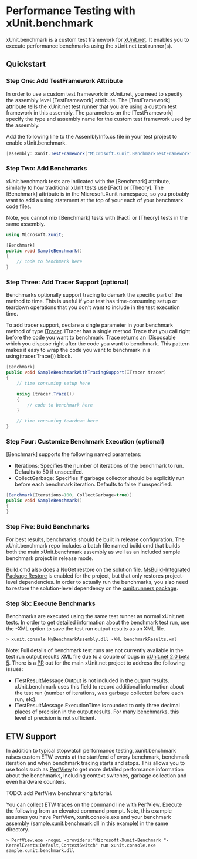# Performance Testing with xUnit.benchmark

xUnit.benchmark is a custom test framework for [xUnit.net](http://xunit.github.io/).
It enables you to execute performance benchmarks using the xUnit.net test
runner(s).

## Quickstart

### Step One: Add TestFramework Attribute

In order to use a custom test framework in xUnit.net, you need to specify the
assembly level [TestFramework] attribute. The [TestFramework] attribute tells
the xUnit.net test runner that you are using a custom test framework in this
assembly. The parameters on the [TestFramework] specify the type and assembly
name for the custom test framework used by the assembly.

Add the following line to the AssemblyInfo.cs file in your test project to enable
xUnit.benchmark.

```csharp
[assembly: Xunit.TestFramework("Microsoft.Xunit.BenchmarkTestFramework", "Xunit.Benchmark")]
```

### Step Two: Add Benchmarks

xUnit.benchmark tests are indicated with the [Benchmark] attribute, similarly to
how traditional xUnit tests use [Fact] or [Theory]. The [Benchmark] attribute is
in the Microsoft.Xunit namespace, so you probably want to add a using statement
at the top of your each of your benchmark code files.

Note, you cannot mix [Benchmark] tests with [Fact] or [Theory] tests in the
same assembly.

```csharp
using Microsoft.Xunit;

[Benchmark]
public void SampleBenchmark()
{
    // code to benchmark here
}
```

### Step Three: Add Tracer Support (optional)

Benchmarks optionally support tracing to demark the specific part of the method
to time. This is useful if your test has time-consuming setup or teardown
operations that you don't want to include in the test execution time.

To add tracer support, declare a single parameter in your benchmark method of
type [ITracer](https://github.com/devhawk/xunit.benchmark/blob/master/xunit.benchmark/ITracer.cs).
ITracer has a single method Trace that you call right before the code you want
to benchmark. Trace returns an IDisposable which you dispose right after the
code you want to benchmark. This pattern makes it easy to wrap the code you want
to benchmark in a using(tracer.Trace()) block.

```csharp
[Benchmark]
public void SampleBenchmarkWithTracingSupport(ITracer tracer)
{
    // time consuming setup here

    using (tracer.Trace())
    {
        // code to benchmark here
    }

    // time consuming teardown here
}
```

### Step Four: Customize Benchmark Execution (optional)

[Benchmark] supports the following named parameters:
 * Iterations: Specifies the number of iterations of the benchmark to run.
 Defaults to 50 if unspecifed.
 * CollectGarbage: Specifies if garbage collector should be explicitly run
 before each benchmark iteration. Defaults to false if unspecified.

```csharp
[Benchmark(Iterations=100, CollectGarbage=true)]
public void SampleBenchmark()
{
}
```

### Step Five: Build Benchmarks

For best results, benchmarks should be built in release configuration. The
xUnit.benchmark repo includes a batch file named build.cmd that builds both the
main xUnit.benchmark assembly as well as an included sample benchmark project in
release mode.

Build.cmd also does a NuGet restore on the solution file. [MsBuild-Integrated
Package Restore](http://docs.nuget.org/docs/reference/package-restore) is
enabled for the project, but that only restores project-level dependencies. In
order to actually run the benchmarks, you also need to restore the 
solution-level dependency on the [xunit.runners
package](https://www.nuget.org/packages/xunit.runners/2.0.0-beta5-build2785).

### Step Six: Execute Benchmarks
Benchmarks are executed using the same test runner as normal xUnit.net tests.
In order to get detailed information about the benchmark test run, use the
-XML option to save the test run output results as an XML file.

```
> xunit.console MyBenchmarkAssembly.dll -XML benchmarkResults.xml
```

Note: Full details of benchmark test runs are not currently available in the
test run output results XML file due to a couple of bugs in [xUnit.net 2.0
beta 5](https://github.com/xunit/xunit/releases/tag/2.0-beta-5). There is a
[PR](https://github.com/xunit/xunit/pull/230) out for the main xUnit.net
project to address the following issues:

* ITestResultMessage.Output is not included in the output results.
xUnit.benchmark uses this field to record additional information about the
test run (number of iterations, was garbage collected before each run, etc).
* ITestResultMessage.ExecutionTime is rounded to only three decimal places
of precision in the output results. For many benchmarks, this level of
precision is not sufficient.

## ETW Support

In addition to typical stopwatch performance testing, xunit.benchmark raises
custom ETW events at the start/end of every benchmark, benchmark iteration and
when benchmark tracing starts and stops. This allows you to use tools such as
[PerfView](http://www.microsoft.com/en-us/download/details.aspx?id=28567) to get more
detailed performance information about the benchmarks, including context switches,
garbage collection and even hardware counters.

TODO: add PerfView benchmarking tutorial.

You can collect ETW traces on the command line with PerfView. Execute the 
following from an elevated command prompt. Note, this example assumes you have 
PerfView, xunit.console.exe and your benchmark assembly (sample.xunit.benchmark.dll
in this example) in the same directory. 

```
> PerfView.exe -nogui -providers:*Microsoft-Xunit-Benchmark "-KernelEvents:Default,ContextSwitch" run xunit.console.exe sample.xunit.benchmark.dll

```

